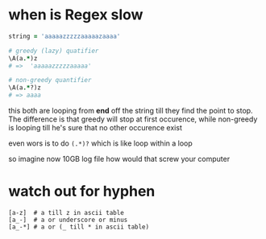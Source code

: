 

# when is  Regex slow

```ruby
string = 'aaaaazzzzzaaaaazaaaa'

# greedy (lazy) quatifier
\A(a.*)z
# =>  'aaaaazzzzzaaaaa'

# non-greedy quantifier
\A(a.*?)z
# => aaaa

```

this both are looping from **end** off the string till they find the point to stop.
The difference is that greedy will stop at first occurence, while non-greedy is looping
till he's sure that no other occurence exist

even wors is to do `(.*)?` which is like loop within a loop 

so imagine now 10GB log file how would that screw your computer


# watch out for hyphen

``` 
[a-z]  # a till z in ascii table
[a_-]  # a or underscore or minus
[a_-*] # a or (_ till * in ascii table)
```

